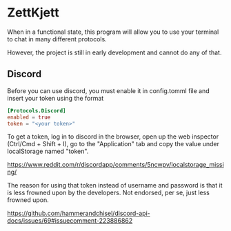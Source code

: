# ZettKjett

When in a functional state, this program will allow you to use your terminal
to chat in many different protocols.

However, the project is still in early development and cannot do any of that.

## Discord

Before you can use discord, you must enable it in config.tomml file and
insert your token using the format
```toml
[Protocols.Discord]
enabled = true
token = "<your token>"
```

To get a token, log in to discord in the browser, open up the web inspector
(Ctrl/Cmd  + Shift + I), go to the "Application" tab and copy the value under
localStorage named "token".

https://www.reddit.com/r/discordapp/comments/5ncwpv/localstorage_missing/

The reason for using that token instead of username and password is that it is
less frowned upon by the developers. Not endorsed, per se, just less frowned upon.

https://github.com/hammerandchisel/discord-api-docs/issues/69#issuecomment-223886862
